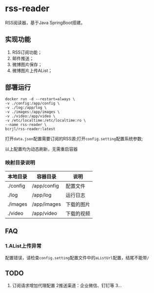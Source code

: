 # rss-reader

RSS阅读器，基于Java SpringBoot搭建。

## 实现功能

1. RSS订阅功能；
2. 邮件推送；
3. 微博图片保存；
4. 微博图片上传AList；

## 部署运行

```shell
docker run -d --restart=always \
-v ./config:/app/config \
-v ./log:/app/log \
-v ./images:/app/images \
-v ./video:/app/video \
-v /etc/localtime:/etc/localtime:ro \
--name rss-reader \
bcrjl/rss-reader:latest
```

打开`data.json`配置需要订阅的RSS源;打开`config.setting`配置系统参数;

以上配置均为动态刷新，无需重启容器

### 映射目录说明

| 本地目录     | 容器目录 | 说明    |
|----------| --- |-------|
| ./config | /app/config | 配置文件  |
| ./log    | /app/log | 运行日志  |
| ./images | /app/images | 下载的图片 |
| ./video  | /app/video | 下载的视频 |

## FAQ

### 1.AList上传异常

配置错误，请检查`config.setting`配置文件中的`aListUrl`配置，结尾不能带`/`

## TODO

1. 订阅请求增加代理配置
2推送渠道：企业微信、钉钉等
3...
